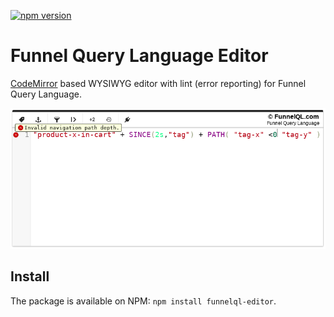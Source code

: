 [![npm version](https://badge.fury.io/js/funnelql-editor.png)](https://badge.fury.io/js/funnelql-editor)

# Funnel Query Language Editor

[CodeMirror](https://github.com/codemirror/CodeMirror) based WYSIWYG editor with lint (error reporting) for Funnel Query Language.

![FunnelQL Editor](https://github.com/FunnelQL/funnelql-editor/blob/master/docs/images/editor.png)

## Install

The package is available on NPM: `npm install funnelql-editor`.